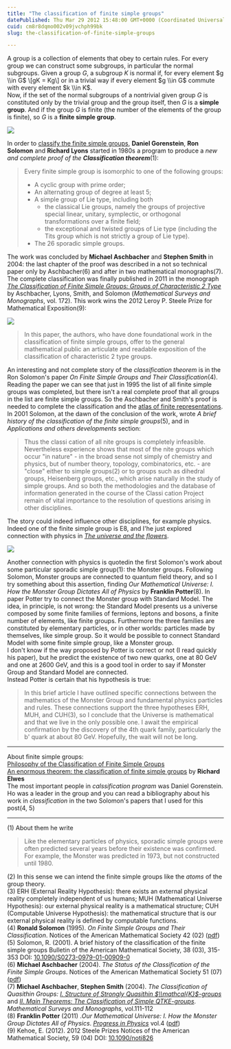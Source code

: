 ```yaml
---
title: "The classification of finite simple groups"
datePublished: Thu Mar 29 2012 15:48:00 GMT+0000 (Coordinated Universal Time)
cuid: cm8r8dqmo002v09jvchph99bk
slug: the-classification-of-finite-simple-groups

---
```



A group is a collection of elements that obey to certain rules. For every group we can construct some subgroups, in particular the normal subgroups. Given a group $G$, a subgroup $K$ is normal if, for every element $g \\in G$ \\\[gK = Kg\\\] or in a trivial way if every element $g \\in G$ commute with every element $k \\in K$.  
Now, if the set of the normal subgroups of a nontrivial given group $G$ is constituted only by the trivial group and the group itself, then $G$ is a **simple group**. And if the group $G$ is finite (the number of the elements of the group is finite), so $G$ is a **finite simple group**.

![](https://cdn.hashnode.com/res/hashnode/image/upload/v1743072528854/65304146-1141-4e61-8e82-27679337f37d.jpeg)

In order to [classify the finite simple groups](http://en.wikipedia.org/wiki/Classification_of_finite_simple_groups "classification of finite simple groups Wikipedia"), **Daniel Gorenstein**, **Ron Solomon** and **Richard Lyons** started in 1980s a program to produce a _new and complete proof of the **Classification theorem**_(1):

> Every finite simple group is isomorphic to one of the following groups:
> 
> *   A cyclic group with prime order;
> *   An alternating group of degree at least 5;
> *   A simple group of Lie type, including both
>     *   the classical Lie groups, namely the groups of projective special linear, unitary, symplectic, or orthogonal transformations over a finite field;
>     *   the exceptional and twisted groups of Lie type (including the Tits group which is not strictly a group of Lie type).
> *   The 26 sporadic simple groups.

The work was concluded by **Michael Aschbacher** and **Stephen Smith** in 2004: the last chapter of the proof was described in a not so technical paper only by Aschbacher(6) and after in two mathematical monographs(7). The complete classification was finally published in 2011 in the monograph [_The Classification of Finite Simple Groups: Groups of Characteristic 2 Type_](http://www.ams.org/bookstore?fn=20&ikey=SURV-172) by Aschbacher, Lyons, Smith, and Solomon (_Mathematical Surveys and Monographs_, vol. 172). This work wins the 2012 Leroy P. Steele Prize for Mathematical Exposition(9):

![](https://cdn.hashnode.com/res/hashnode/image/upload/v1743072530421/38fa023e-f9fc-4ff6-8ab7-91121eda7d18.jpeg)

> In this paper, the authors, who have done foundational work in the classification of finite simple groups, offer to the general mathematical public an articulate and readable exposition of the classification of characteristic 2 type groups.

An interesting and not complete story of the _classification theorem_ is in the Ron Solomon's paper _On Finite Simple Groups and Their Classification_(4). Reading the paper we can see that just in 1995 the list of all finite simple groups was completed, but there isn't a real complete proof that all groups in the list are finite simple groups. So the Aschbacher and Smith's proof is needed to complete the classification and the [atlas of finite representations](http://web.mat.bham.ac.uk/atlas/v2.0/).  
In 2001 Solomon, at the dawn of the conclusion of the work, wrote _A brief history of the classification of the finite simple groups_(5), and in _Applications and others developments_ section:

> Thus the classi cation of all nite groups is completely infeasible. Nevertheless experience shows that most of the nite groups which occur "in nature" - in the broad sense not simply of chemistry and physics, but of number theory, topology, combinatorics, etc. - are "close" either to simple groups(2) or to groups such as dihedral groups, Heisenberg groups, etc., which arise naturally in the study of simple groups. And so both the methodologies and the database of information generated in the course of the Classi cation Project remain of vital importance to the resolution of questions arising in other disciplines.

The story could indeed influence other disciplines, for example physics. Indeed one of the finite simple group is E8, and I'he just explored connection with physics in [_The universe and the flowers_](http://docmadhattan.fieldofscience.com/2011/09/universe-and-flowers.html).

![](https://cdn.hashnode.com/res/hashnode/image/upload/v1743072531876/ef9d008e-66bb-4184-8de6-943f2a830408.jpeg)

Another connection with physics is quotedin the first Solomon's work about some particular sporadic simple group(1): the Monster groups. Following Solomon, Monster groups are connected to quantum field theory, and so I try something about this assertion, finding _Our Mathematical Universe: I. How the Monster Group Dictates All of Physics_ by **Franklin Potter**(8). In paper Potter try to connect the Monster group with Standard Model. The idea, in principle, is not wrong: the Standard Model presents us a universe composed by some finite families of fermions, leptons and bosons, a finite number of elements, like finite groups. Furthermore the three families are constituted by elementary particles, or in other worlds: particles made by themselves, like simple group. So it would be possible to connect Standard Model with some finite simple group, like a Monster group.  
I don't know if the way proposed by Potter is correct or not (I read quickly his paper), but he predict the existence of two new quarks, one at 80 GeV and one at 2600 GeV, and this is a good tool in order to say if Monster Group and Standard Model are connected.  
Instead Potter is certain that his hypothesis is true:

> In this brief article I have outlined specific connections between the mathematics of the Monster Group and fundamental physics particles and rules. These connections support the three hypotheses ERH, MUH, and CUH(3), so I conclude that the Universe is mathematical and that we live in the only possible one. I await the empirical confirmation by the discovery of the 4th quark family, particularly the b' quark at about 80 GeV. Hopefully, the wait will not be long.

* * *

About finite simple groups:  
[Philosophy of the Classification of Finite Simple Groups](http://micromath.wordpress.com/2009/05/28/philosophy-of-the-classification-of-finite-simple-groups/)  
[An enormous theorem: the classification of finite simple groups](http://plus.maths.org/content/enormous-theorem-classification-finite-simple-groups) by **Richard Elwes**  
The most important people in _calssification program_ was Daniel Gorenstein. Ho was a leader in the group and you can read a bibliography about his work in _classification_ in the two Solomon's papers that I used for this post(4, 5)

* * *

(1) About them he write

> Like the elementary particles of physics, sporadic simple groups were often predicted several years before their existence was confirmed. For example, the Monster was predicted in 1973, but not constructed until 1980.

(2) In this sense we can intend the finite simple groups like the _atoms_ of the group theory.  
(3) ERH (External Reality Hypothesis): there exists an external physical reality completely independent of us humans; MUH (Mathematical Universe Hypothesis): our external physical reality is a mathematical structure; CUH (Computable Universe Hypothesis): the mathematical structure that is our external physical reality is defined by computable functions.  
(4) **Ronald Solomon** (1995). _On Finite Simple Groups and Their Classification_. Notices of the American Mathematical Society 42 (02) ([pdf](http://www.ams.org/notices/199502/solomon.pdf))  
(5) Solomon, R. (2001). A brief history of the classification of the finite simple groups Bulletin of the American Mathematical Society, 38 (03), 315-353 DOI: [10.1090/S0273-0979-01-00909-0](http://dx.doi.org/10.1090/S0273-0979-01-00909-0)  
(6) **Michael Aschbacher** (2004). _The Status of the Classification of the Finite Simple Groups_. Notices of the American Mathematical Society 51 (07) ([pdf](http://www.ams.org/notices/200407/fea-aschbacher.pdf))  
(7) **Michael Aschbacher**, **Stephen Smith** (2004). _The Classification of Quasithin Groups: [I. Structure of Strongly Quasithin $\\mathcal{K}$-groups](http://www.ams.org/bookstore-getitem/item=SURV-111)_ and _[II. Main Theorems: The Classification of Simple QTKE-groups](http://www.ams.org/bookstore-getitem/item=SURV-112)_. _Mathematical Surveys and Monographs_, vol.111-112  
(8) **Franklin Potter** (2011) ._Our Mathematical Universe: I. How the Monster Group Dictates All of Physics_. [_Progress in Physics_](http://www.ptep-online.com/index_files/issues.html) vol.4 ([pdf](http://www.ptep-online.com/index_files/2011/PP-27-11.PDF))  
(9) Kehoe, E. (2012). 2012 Steele Prizes Notices of the American Mathematical Society, 59 (04) DOI: [10.1090/noti826](http://dx.doi.org/10.1090/noti826)